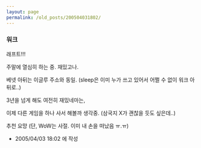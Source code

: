 ```yaml
---
layout: page
permalink: /old_posts/200504031802/
---
```


### 워크

래프트!!!

주말에 열심히 하는 중. 재밌고나.

베넷 아뒤는 이글루 주소와 동일. (sleep은 이미 누가 쓰고 있어서 어쩔 수 없이 워크 아뒤로..)

3년을 넘게 해도 여전히 재밌네마는,

이제 다른 게임을 하나 사서 해볼까 생각중. (삼국지 X가 괜찮을 듯도 싶은데..)

추천 요망 (단, WoW는 사절. 이미 내 손을 떠났음 ㅠ.ㅠ)




- 2005/04/03 18:02 에 작성